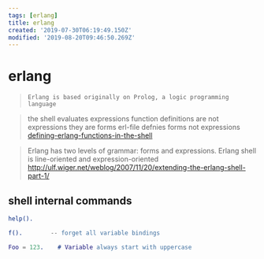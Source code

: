 ```yaml
---
tags: [erlang]
title: erlang
created: '2019-07-30T06:19:49.150Z'
modified: '2019-08-20T09:46:50.269Z'
---
```


# erlang

> `Erlang is based originally on Prolog, a logic programming language`

> the shell evaluates expressions
> function definitions are not expressions they are forms
> erl-file defnies forms not expressions
> [defining-erlang-functions-in-the-shell](https://stackoverflow.com/questions/2065990/defining-erlang-functions-in-the-shell)

> Erlang has two levels of grammar: forms and expressions.
> Erlang shell is line-oriented and expression-oriented
> http://ulf.wiger.net/weblog/2007/11/20/extending-the-erlang-shell-part-1/


## shell internal commands

```erlang
help().

f().        -- forget all variable bindings

```

```erlang
Foo = 123.    # Variable always start with uppercase
```

